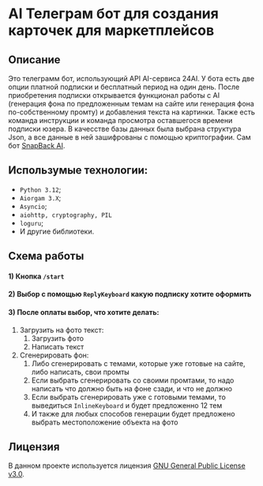 # AI Телеграм бот для создания карточек для маркетплейсов
## **Описание**
Это телеграмм бот, использующий API AI-сервиса 24AI. У бота есть две опции платной
подписки и бесплатный период на один день. После приобретения подписки
открывается функционал работы с AI (генерация фона по предложенным темам на сайте
или генерация фона по-собственному промту) и добавления текста на картинки.
Также есть команда инструкции и команда просмотра оставшегося времени подписки юзера.
В качесстве базы данных была выбрана структура Json, а все данные в ней зашифрованы 
с помощью криптографии. Сам бот [SnapBack AI](https://t.me/SnapBackAIBot?start=main_page).

## Использумые технологии:
* `Python 3.12`;
* `Aiorgam 3.X`;
*  `Asyncio`;
* `aiohttp, cryptography, PIL`
* `loguru`;
* И другие библиотеки.

## Схема работы

#### 1) Кнопка `/start`
#### 2) Выбор с помощью `ReplyKeyboard` какую подписку хотите оформить
#### 3) После оплаты выбор, что хотите делать:
 1) Загрузить на фото текст:
    1) Загрузить фото
    2) Написать текст
3) Сгенерировать фон:
   1) Либо сгенерировать с темами, которые уже готовые на сайте, либо написать, свои промты
   2) Если выбрать сгенерировать со своими промтами, то надо написать что должно быть на фоне сзади, и что не должно
   3) Если выбрать сгенерировать уже с готовыми темами, то выведиться `InlineKeyboard` и будет предложенно 12 тем
   4) И также для любых способов генерации будет предложено выбрать местоположение объекта на фото

## Лицензия
В данном проекте используется лицензия [GNU General Public License v3.0](https://github.com/JoBroPy/telegram-bot-ai/blob/main/LICENSE).
